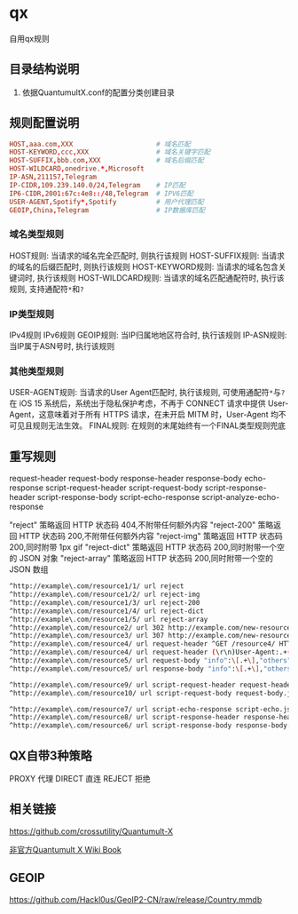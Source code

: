 # qx
自用qx规则

## 目录结构说明

1. 依据QuantumultX.conf的配置分类创建目录

## 规则配置说明

```conf
HOST,aaa.com,XXX                     # 域名匹配
HOST-KEYWORD,ccc,XXX                 # 域名关键字匹配
HOST-SUFFIX,bbb.com,XXX              # 域名后缀匹配
HOST-WILDCARD,onedrive.*,Microsoft
IP-ASN,211157,Telegram
IP-CIDR,109.239.140.0/24,Telegram    # IP匹配
IP6-CIDR,2001:67c:4e8::/48,Telegram  # IPV6匹配
USER-AGENT,Spotify*,Spotify          # 用户代理匹配
GEOIP,China,Telegram                 # IP数据库匹配
```

### 域名类型规则

HOST规则: 当请求的域名完全匹配时, 则执行该规则
HOST-SUFFIX规则: 当请求的域名的后缀匹配时, 则执行该规则
HOST-KEYWORD规则: 当请求的域名包含关键词时, 执行该规则
HOST-WILDCARD规则: 当请求的域名匹配通配符时, 执行该规则, 支持通配符`*`和`?`

### IP类型规则

IPv4规则
IPv6规则
GEOIP规则: 当IP归属地地区符合时, 执行该规则
IP-ASN规则: 当IP属于ASN号时, 执行该规则

### 其他类型规则

USER-AGENT规则: 当请求的User Agent匹配时, 执行该规则, 可使用通配符`*`与`?`
  在 iOS 15 系统后，系统出于隐私保护考虑，不再于 CONNECT 请求中提供 User-Agent，这意味着对于所有 HTTPS 请求，在未开启 MITM 时，User-Agent 均不可见且规则无法生效。
FINAL规则: 在规则的末尾始终有一个FINAL类型规则兜底


## 重写规则

request-header
request-body
response-header
response-body
echo-response
script-request-header
script-request-body
script-response-header
script-response-body
script-echo-response
script-analyze-echo-response

"reject"        策略返回 HTTP 状态码 404,不附带任何额外内容
"reject-200"    策略返回 HTTP 状态码 200,不附带任何额外内容
"reject-img"    策略返回 HTTP 状态码 200,同时附带 1px gif
"reject-dict"   策略返回 HTTP 状态码 200,同时附带一个空的 JSON 对象
"reject-array"  策略返回 HTTP 状态码 200,同时附带一个空的 JSON 数组

```sh
^http://example\.com/resource1/1/ url reject
^http://example\.com/resource1/2/ url reject-img
^http://example\.com/resource1/3/ url reject-200
^http://example\.com/resource1/4/ url reject-dict
^http://example\.com/resource1/5/ url reject-array
^http://example\.com/resource2/ url 302 http://example.com/new-resource2/
^http://example\.com/resource3/ url 307 http://example.com/new-resource3/
^http://example\.com/resource4/ url request-header ^GET /resource4/ HTTP/1\.1(\r\n) request-header GET /api/ HTTP/1.1$1
^http://example\.com/resource4/ url request-header (\r\n)User-Agent:.+(\r\n) request-header $1User-Agent: Mozilla/5.0 (Macintosh; Intel Mac OS X 10_11_1) AppleWebKit/537.36 (KHTML, like Gecko) Chrome/71.0.3578.98 Safari/537.36$2
^http://example\.com/resource5/ url request-body "info":\[.+\],"others" request-body "info":[],"others"
^http://example\.com/resource5/ url response-body "info":\[.+\],"others" response-body "info":[],"others"

^http://example\.com/resource9/ url script-request-header request-header.js
^http://example\.com/resource10/ url script-request-body request-body.js

^http://example\.com/resource7/ url script-echo-response script-echo.js
^http://example\.com/resource8/ url script-response-header response-header.js
^http://example\.com/resource6/ url script-response-body response-body.js
```

## QX自带3种策略

PROXY 代理
DIRECT 直连
REJECT 拒绝

## 相关链接
https://github.com/crossutility/Quantumult-X

[非官方Quantumult X Wiki Book](https://qx.atlucky.me/)


## GEOIP

https://github.com/Hackl0us/GeoIP2-CN/raw/release/Country.mmdb
